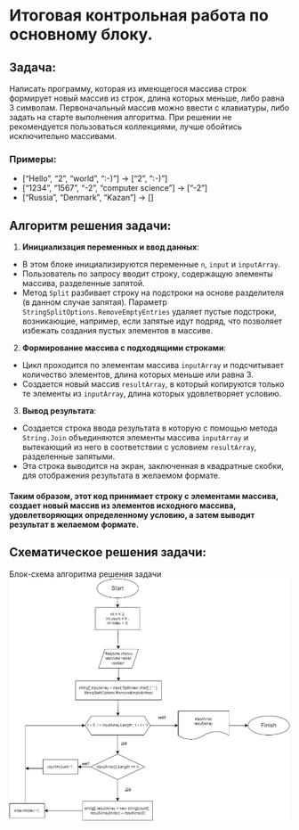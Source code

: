 # Итоговая контрольная работа по основному блоку.
## Задача:
Написать программу, которая из имеющегося массива строк формирует новый массив из строк, длина которых меньше, либо равна 3 символам. Первоначальный массив можно ввести с клавиатуры, либо задать на старте выполнения алгоритма. При решении не рекомендуется пользоваться коллекциями, лучше обойтись исключительно массивами.

### Примеры:
+ [“Hello”, “2”, “world”, “:-)”] → [“2”, “:-)”]
+ [“1234”, “1567”, “-2”, “computer science”] → [“-2”]
+ [“Russia”, “Denmark”, “Kazan”] → []

## Алгоритм решения задачи:


1. **Инициализация переменных и ввод данных**:
- В этом блоке инициализируются переменные `n`, `input` и `inputArray`.
- Пользователь по запросу вводит строку, содержащую элементы массива, разделенные запятой.
- Метод `Split` разбивает строку на подстроки на основе разделителя (в данном случае запятая). Параметр `StringSplitOptions.RemoveEmptyEntries` удаляет пустые подстроки, возникающие, например, если запятые идут подряд, что позволяет избежать создания пустых элементов в массиве.

2. **Формирование массива с подходящими строками**:
- Цикл проходится по элементам массива `inputArray` и подсчитывает количество элементов, длина которых меньше или равна 3.
- Создается новый массив `resultArray`, в который копируются только те элементы из `inputArray`, длина которых удовлетворяет условию.

3. **Вывод результата**:
- Создается строка ввода результата в которую с помощью метода `String.Join` объединяются элементы массива `inputArray`  и вытекающий из него в соответствии с условием `resultArray`, разделенные запятыми.
- Эта строка выводится на экран, заключенная в квадратные скобки, для отображения результата в желаемом формате.

#### Таким образом, этот код принимает строку с элементами массива, создает новый массив из элементов исходного массива, удовлетворяющих определенному условию, а затем выводит результат в желаемом формате.

## Схематическое решения задачи:

Блок-схема алгоритма решения задачи ![блок-схема](./block_diagram/shema.png)